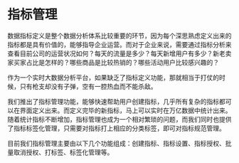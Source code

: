 # **指标管理**

数据指标定义是整个数据分析体系比较重要的环节，因为每个深思熟虑定义出来的指标都是具有价值的，能够指导企业运营。而对于企业来说，需要通过指标分析来查看目前公司的运营状况如何？每天的流量是多少？每天新增用户有多少？新老卖家买家占比是怎样的？哪些商品是比较热销的？哪些活动用户比较感兴趣的？

作为一个实时大数据分析平台，如果缺乏了指标定义功能，那就相当于打仗的时候，只有枪支却没有子弹，空有一腔热血而不能杀敌。

我们推出了指标管理功能，能够快速帮助用户创建指标，几乎所有复杂的指标都可以在界面定义出来。而定义完毕的新指标，马上可以实时在万亿数据中统计出来。随着统计指标不断增加，指标管理也成为一个相对繁琐的问题，而我们同时也提供了指标标签化管理，只需要对指标打上相应的分类标签，即可对指标规范管理。

目前我们指标管理主要由以下几个功能组成：创建指标、指标设置、指标授权、批量取消授权、打标签、标签化管理等。

